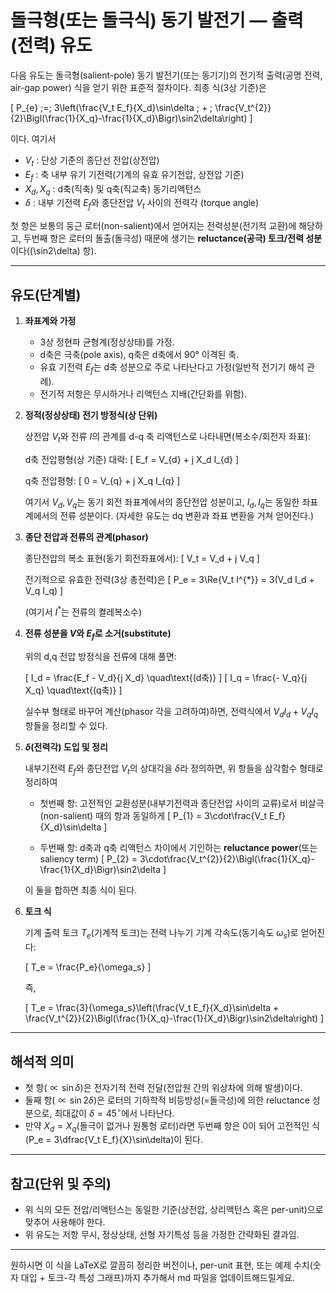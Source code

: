 # 돌극형(또는 돌극식) 동기 발전기 — 출력(전력) 유도

다음 유도는 돌극형(salient-pole) 동기 발전기(또는 동기기)의 전기적 출력(공명 전력, air-gap power) 식을 얻기 위한 표준적 절차이다. 최종 식(3상 기준)은

[
P_{e} ;=; 3\left(\frac{V_t E_f}{X_d}\sin\delta ; + ; \frac{V_t^{2}}{2}\Bigl(\frac{1}{X_q}-\frac{1}{X_d}\Bigr)\sin2\delta\right)
]

이다. 여기서

* $V_t$ : 단상 기준의 종단선 전압(상전압)
* $E_f$ : 축 내부 유기 기전력(기계의 유효 유기전압, 상전압 기준)
* $X_d, X_q$ : d축(직축) 및 q축(직교축) 동기리액턴스
* $\delta$ : 내부 기전력 $E_f$와 종단전압 $V_t$ 사이의 전력각 (torque angle)

첫 항은 보통의 둥근 로터(non-salient)에서 얻어지는 전력성분(전기적 교환)에 해당하고, 두번째 항은 로터의 돌출(돌극성) 때문에 생기는 **reluctance(공극) 토크/전력 성분**이다((\sin2\delta) 항).

---

## 유도(단계별)

1. **좌표계와 가정**

   * 3상 정현파 균형계(정상상태)를 가정.
   * d축은 극축(pole axis), q축은 d축에서 90° 이격된 축.
   * 유효 기전력 $E_f$는 d축 성분으로 주로 나타난다고 가정(일반적 전기기 해석 관례).
   * 전기적 저항은 무시하거나 리액턴스 지배(간단화를 위함).

2. **정적(정상상태) 전기 방정식(상 단위)**

   상전압 $V_t$와 전류 $I$의 관계를 d-q 축 리액턴스로 나타내면(복소수/회전자 좌표):

   d축 전압평형(상 기준) 대략:
   [
   E_f = V_{d} + j X_d I_{d}
   ]

   q축 전압평형:
   [
   0 = V_{q} + j X_q I_{q}
   ]

   여기서 $V_d,V_q$는 동기 회전 좌표계에서의 종단전압 성분이고, $I_d,I_q$는 동일한 좌표계에서의 전류 성분이다. (자세한 유도는 dq 변환과 좌표 변환을 거쳐 얻어진다.)

3. **종단 전압과 전류의 관계(phasor)**

   종단전압의 복소 표현(동기 회전좌표에서):
   [
   V_t = V_d + j V_q
   ]

   전기적으로 유효한 전력(3상 총전력)은
   [
   P_e = 3\Re{V_t I^{*}} = 3(V_d I_d + V_q I_q)
   ]

   (여기서 $I^{*}$는 전류의 켤레복소수)

4. **전류 성분을 $V$와 $E_f$로 소거(substitute)**

   위의 d,q 전압 방정식을 전류에 대해 풀면:

   [
   I_d = \frac{E_f - V_d}{j X_d} \quad\text{(d축)}
   ]
   [
   I_q = \frac{- V_q}{j X_q} \quad\text{(q축)}
   ]

   실수부 형태로 바꾸어 계산(phasor 각을 고려하여)하면, 전력식에서 $V_d I_d + V_q I_q$ 항들을 정리할 수 있다.

5. **$\delta$(전력각) 도입 및 정리**

   내부기전력 $E_f$와 종단전압 $V_t$의 상대각을 $\delta$라 정의하면, 위 항들을 삼각함수 형태로 정리하여

   * 첫번째 항: 고전적인 교환성분(내부기전력과 종단전압 사이의 교류)로서 비살극(non-salient) 때의 항과 동일하게
     [
     P_{1} = 3\cdot\frac{V_t E_f}{X_d}\sin\delta
     ]

   * 두번째 항: d축과 q축 리액턴스 차이에서 기인하는 **reluctance power**(또는 saliency term)
     [
     P_{2} = 3\cdot\frac{V_t^{2}}{2}\Bigl(\frac{1}{X_q}-\frac{1}{X_d}\Bigr)\sin2\delta
     ]

   이 둘을 합하면 최종 식이 된다.

6. **토크 식**

   기계 출력 토크 $T_e$(기계적 토크)는 전력 나누기 기계 각속도(동기속도 $\omega_s$)로 얻어진다:

   [
   T_e = \frac{P_e}{\omega_s}
   ]

   즉,

   [
   T_e = \frac{3}{\omega_s}\left(\frac{V_t E_f}{X_d}\sin\delta + \frac{V_t^{2}}{2}\Bigl(\frac{1}{X_q}-\frac{1}{X_d}\Bigr)\sin2\delta\right)
   ]

---

## 해석적 의미

* 첫 항($\propto\sin\delta$)은 전자기적 전력 전달(전압원 간의 위상차에 의해 발생)이다.
* 둘째 항($\propto\sin2\delta$)은 로터의 기하학적 비등방성(=돌극성)에 의한 reluctance 성분으로, 최대값이 $\delta=45^{\circ}$에서 나타난다.
* 만약 $X_d = X_q$(돌극이 없거나 원통형 로터)라면 두번째 항은 0이 되어 고전적인 식
  (P_e = 3\dfrac{V_t E_f}{X}\sin\delta)이 된다.

---

## 참고(단위 및 주의)

* 위 식의 모든 전압/리액턴스는 동일한 기준(상전압, 상리액턴스 혹은 per-unit)으로 맞추어 사용해야 한다.
* 위 유도는 저항 무시, 정상상태, 선형 자기특성 등을 가정한 간략화된 결과임.

---

원하시면 이 식을 LaTeX로 깔끔히 정리한 버전이나, per-unit 표현, 또는 예제 수치(숫자 대입 + 토크-각 특성 그래프)까지 추가해서 md 파일을 업데이트해드릴게요.
